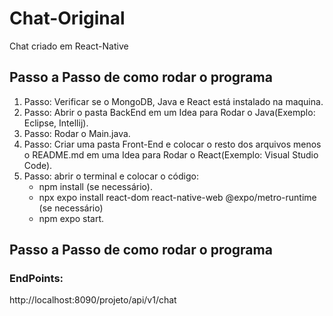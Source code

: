 # Chat-Original
Chat criado em React-Native

## Passo a Passo de como rodar o programa
 1. Passo: Verificar se o MongoDB, Java e React está instalado na maquina.  
 2. Passo: Abrir o pasta BackEnd em um Idea para Rodar o Java(Exemplo: Eclipse, Intellij).  
 3. Passo: Rodar o Main.java.  
 4. Passo: Criar uma pasta Front-End e colocar o resto dos arquivos menos o README.md em uma Idea para Rodar o React(Exemplo: Visual Studio Code).    
 5. Passo: abrir o terminal e colocar o código:  
    - npm install (se necessário).
    - npx expo install react-dom react-native-web @expo/metro-runtime (se necessário)
    - npm expo start.  

## Passo a Passo de como rodar o programa

### EndPoints:

http://localhost:8090/projeto/api/v1/chat
